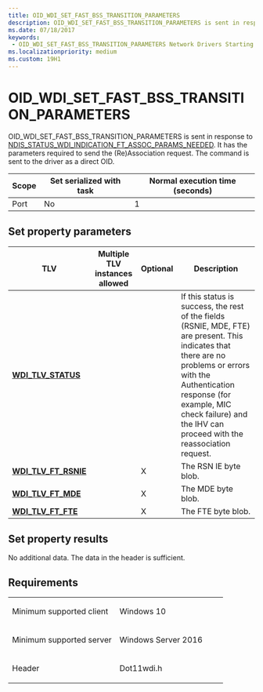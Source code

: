 ```yaml
---
title: OID_WDI_SET_FAST_BSS_TRANSITION_PARAMETERS
description: OID_WDI_SET_FAST_BSS_TRANSITION_PARAMETERS is sent in response to NDIS_STATUS_WDI_INDICATION_FT_ASSOC_PARAMS_NEEDED. It has the parameters required to send the (Re)Association request. The command is sent to the driver as a direct OID.
ms.date: 07/18/2017
keywords:
 - OID_WDI_SET_FAST_BSS_TRANSITION_PARAMETERS Network Drivers Starting with Windows Vista
ms.localizationpriority: medium
ms.custom: 19H1
---
```


# OID\_WDI\_SET\_FAST\_BSS\_TRANSITION\_PARAMETERS


OID\_WDI\_SET\_FAST\_BSS\_TRANSITION\_PARAMETERS is sent in response to [NDIS\_STATUS\_WDI\_INDICATION\_FT\_ASSOC\_PARAMS\_NEEDED](ndis-status-wdi-indication-ft-assoc-params-needed.md). It has the parameters required to send the (Re)Association request. The command is sent to the driver as a direct OID.

| Scope | Set serialized with task | Normal execution time (seconds) |
|-------|--------------------------|---------------------------------|
| Port  | No                       | 1                               |

 

## Set property parameters


| TLV                                                  | Multiple TLV instances allowed | Optional | Description                                                                                                                                                                                                                                                    |
|------------------------------------------------------|--------------------------------|----------|----------------------------------------------------------------------------------------------------------------------------------------------------------------------------------------------------------------------------------------------------------------|
| [**WDI\_TLV\_STATUS**](./wdi-tlv-status.md)      |                                |          | If this status is success, the rest of the fields (RSNIE, MDE, FTE) are present. This indicates that there are no problems or errors with the Authentication response (for example, MIC check failure) and the IHV can proceed with the reassociation request. |
| [**WDI\_TLV\_FT\_RSNIE**](./wdi-tlv-ft-rsnie.md) |                                | X        | The RSN IE byte blob.                                                                                                                                                                                                                                          |
| [**WDI\_TLV\_FT\_MDE**](./wdi-tlv-ft-mde.md)     |                                | X        | The MDE byte blob.                                                                                                                                                                                                                                             |
| [**WDI\_TLV\_FT\_FTE**](./wdi-tlv-ft-fte.md)     |                                | X        | The FTE byte blob.                                                                                                                                                                                                                                             |

 

## Set property results


No additional data. The data in the header is sufficient.

## Requirements

<table>
<colgroup>
<col width="50%" />
<col width="50%" />
</colgroup>
<tbody>
<tr class="odd">
<td><p>Minimum supported client</p></td>
<td><p>Windows 10</p></td>
</tr>
<tr class="even">
<td><p>Minimum supported server</p></td>
<td><p>Windows Server 2016</p></td>
</tr>
<tr class="odd">
<td><p>Header</p></td>
<td>Dot11wdi.h</td>
</tr>
</tbody>
</table>

 

